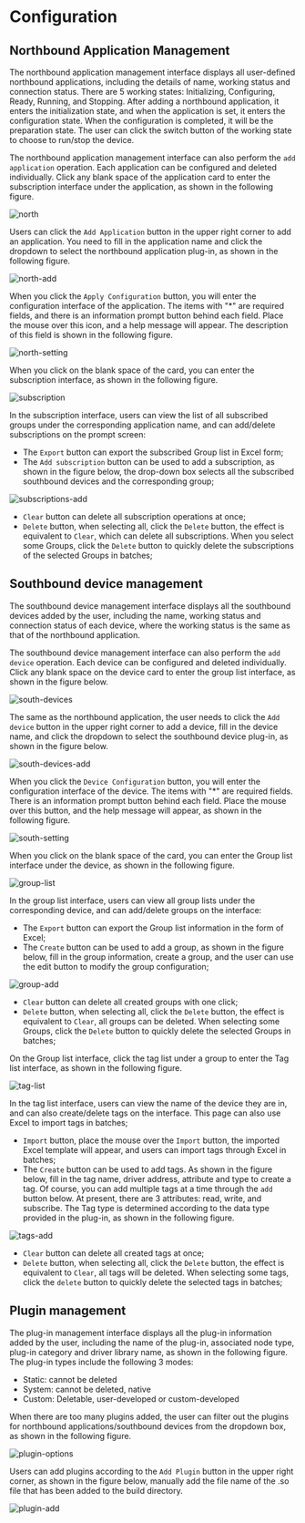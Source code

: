 # Configuration

## Northbound Application Management

The northbound application management interface displays all user-defined northbound applications, including the details of name, working status and connection status. There are 5 working states: Initializing, Configuring, Ready, Running, and Stopping. After adding a northbound application, it enters the initialization state, and when the application is set, it enters the configuration state. When the configuration is completed, it will be the preparation state. The user can click the switch button of the working state to choose to run/stop the device.

The northbound application management interface can also perform the `add application` operation. Each application can be configured and deleted individually. Click any blank space of the application card to enter the subscription interface under the application, as shown in the following figure.

![north](../assets/north.png)

Users can click the `Add Application` button in the upper right corner to add an application. You need to fill in the application name and click the dropdown to select the northbound application plug-in, as shown in the following figure.

![north-add](../assets/north-add.png)

When you click the `Apply Configuration` button, you will enter the configuration interface of the application. The items with "*" are required fields, and there is an information prompt button behind each field. Place the mouse over this icon, and a help message will appear. The description of this field is shown in the following figure.

![north-setting](../assets/north-setting.png)

When you click on the blank space of the card, you can enter the subscription interface, as shown in the following figure.

![subscription](../assets/subscription.png)

In the subscription interface, users can view the list of all subscribed groups under the corresponding application name, and can add/delete subscriptions on the prompt screen:

- The `Export` button can export the subscribed Group list in Excel form;
- The `Add subscription` button can be used to add a subscription, as shown in the figure below, the drop-down box selects all the subscribed southbound devices and the corresponding group;

![subscriptions-add](../assets/subscriptions-add.png)

- `Clear` button can delete all subscription operations at once;
- `Delete` button, when selecting all, click the `Delete` button, the effect is equivalent to `Clear`, which can delete all subscriptions. When you select some Groups, click the `Delete` button to quickly delete the subscriptions of the selected Groups in batches;

## Southbound device management

The southbound device management interface displays all the southbound devices added by the user, including the name, working status and connection status of each device, where the working status is the same as that of the northbound application.

The southbound device management interface can also perform the `add device` operation. Each device can be configured and deleted individually. Click any blank space on the device card to enter the group list interface, as shown in the figure below.

![south-devices](../assets/south-devices.png)

The same as the northbound application, the user needs to click the `Add device` button in the upper right corner to add a device, fill in the device name, and click the dropdown to select the southbound device plug-in, as shown in the figure below.

![south-devices-add](../assets/south-devices-add.png)

When you click the `Device Configuration` button, you will enter the configuration interface of the device. The items with "*" are required fields. There is an information prompt button behind each field. Place the mouse over this button, and the help message will appear, as shown in the following figure.

![south-setting](../assets/south-setting.png)

When you click on the blank space of the card, you can enter the Group list interface under the device, as shown in the following figure.

![group-list](../assets/group-list.png)

In the group list interface, users can view all group lists under the corresponding device, and can add/delete groups on the interface:

- The `Export` button can export the Group list information in the form of Excel;
- The `Create` button can be used to add a group, as shown in the figure below, fill in the group information, create a group, and the user can use the edit button to modify the group configuration;

![group-add](../assets/group-add.png)

- `Clear` button can delete all created groups with one click;
- `Delete` button, when selecting all, click the `Delete` button, the effect is equivalent to `Clear`, all groups can be deleted. When selecting some Groups, click the `Delete` button to quickly delete the selected Groups in batches;

On the Group list interface, click the tag list under a group to enter the Tag list interface, as shown in the following figure.

![tag-list](../assets/tag-list.png)

In the tag list interface, users can view the name of the device they are in, and can also create/delete tags on the interface. This page can also use Excel to import tags in batches;

- `Import` button, place the mouse over the `Import` button, the imported Excel template will appear, and users can import tags through Excel in batches;
- The `Create` button can be used to add tags. As shown in the figure below, fill in the tag name, driver address, attribute and type to create a tag. Of course, you can add multiple tags at a time through the `add` button below. At present, there are 3 attributes: read, write, and subscribe. The Tag type is determined according to the data type provided in the plug-in, as shown in the following figure.

![tags-add](../assets/tags-add.png)

- `Clear` button can delete all created tags at once;
- `Delete` button, when selecting all, click the `Delete` button, the effect is equivalent to `Clear`, all tags will be deleted. When selecting some tags, click the `delete` button to quickly delete the selected tags in batches;

## Plugin management

The plug-in management interface displays all the plug-in information added by the user, including the name of the plug-in, associated node type, plug-in category and driver library name, as shown in the following figure. The plug-in types include the following 3 modes:

- Static: cannot be deleted
- System: cannot be deleted, native
- Custom: Deletable, user-developed or custom-developed

When there are too many plugins added, the user can filter out the plugins for northbound applications/southbound devices from the dropdown box, as shown in the following figure.

![plugin-options](../assets/plugin-options.png)

Users can add plugins according to the `Add Plugin` button in the upper right corner, as shown in the figure below, manually add the file name of the .so file that has been added to the build directory.

![plugin-add](../assets/plugin-add.png)
